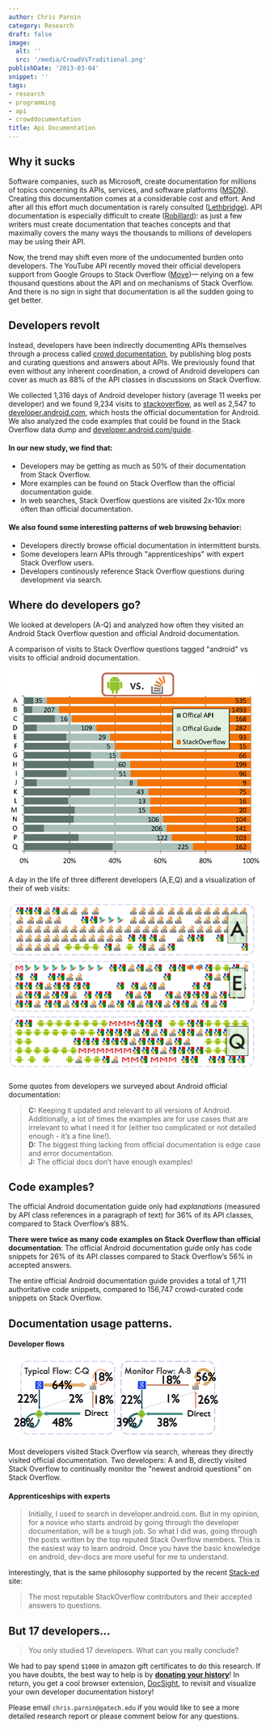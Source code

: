```yaml
---
author: Chris Parnin
category: Research
draft: false
image:
  alt: ''
  src: '/media/CrowdVsTraditional.png'
publishDate: '2013-03-04'
snippet: ''
tags:
- research
- programming
- api
- crowddocumentation
title: Api Documentation
---
```


Why it sucks
------------

Software companies, such as Microsoft, create documentation for millions of topics concerning its APIs, services, and software platforms ([MSDN][]). 
Creating this documentation comes at a considerable cost and effort.  And after all this effort much documentation is rarely consulted ([Lethbridge][]).  API documentation is especially difficult to create ([Robillard][]): as just a few writers must create documentation that teaches concepts and that maximally covers the many ways the thousands to millions of developers may be using their API.

Now, the trend may shift even more of the undocumented burden onto developers.  The YouTube API recently moved their official developers support
from Google Groups to Stack Overflow ([Move][])&mdash; relying on a few thousand questions about the API and on mechanisms of Stack Overflow.
And there is no sign in sight that documentation is all the sudden going to get better.

Developers revolt
------------

Instead, developers have been indirectly documenting APIs themselves through a process called [crowd documentation](http://blog.ninlabs.com/2012/05/crowd-documentation/), by publishing blog posts and curating questions and answers about APIs. 
We previously found that even without any inherent coordination, a crowd of Android developers can cover as much as 88% of the API classes in discussions on Stack Overflow.

We collected 1,316 days of Android developer history (average 11 weeks per developer) and we found 9,234 visits to [stackoverflow](http://stackoverflow.com), as well as 2,547 to [developer.android.com](http://developer.android.com), which hosts the official documentation for Android.  We also analyzed the code examples that could be found in the Stack Overflow data dump and [developer.android.com/guide](http://developer.android.com/guide).

#### In our new study, we find that:

* Developers may be getting as much as 50% of their documentation from Stack Overflow.
* More examples can be found on Stack Overflow than the official documentation guide.
* In web searches, Stack Overflow questions are visited 2x-10x more often than official documentation.

#### We also found some interesting patterns of web browsing behavior:

* Developers directly browse official documentation in intermittent bursts.
* Some developers learn APIs through "apprenticeships" with expert Stack Overflow users.
* Developers continously reference Stack Overflow questions during development via search.

[Lethbridge]:http://dx.doi.org/10.1109/MS.2003.1241364
[Robillard]:http://dx.doi.org/10.1109/MS.2009.193
[MSDN]:http://thirdblogfromthesun.com/2010/09/how-big-is-the-msdn-library/
[Move]:http://apiblog.youtube.com/2012/09/the-youtube-api-on-stack-overflow.html 


Where do developers go?
-------------

We looked at developers (A-Q) and analyzed how often they visited an Android Stack Overflow question and official Android documentation.

A comparison of visits to Stack Overflow questions tagged "android" vs visits to official android documentation.

![CrowdVsTraditional](/media/CrowdVsTraditional.png)

A day in the life of three different developers (A,E,Q) and a visualization of their of web visits:

![DeveloperVisits](/media/DeveloperVisits.png)

Some quotes from developers we surveyed about Android official documentation:

> **C:** Keeping it updated and relevant to all versions of Android.  Additionally, a lot of times the examples are for use cases that are irrelevant to what I need it for (either too complicated or not detailed enough - it’s a fine line!).  
> **D:** The biggest thing lacking from official documentation is edge case and error documentation.  
> **J:** The official docs don’t have enough examples!

Code examples?
-------------

The official Android documentation guide only had *explanations* (measured by API class references in a paragraph of text) for 36% of its API classes, compared to Stack Overflow’s 88%.

**There were twice as many code examples on Stack Overflow than official documentation**: The official Android documentation guide only has code snippets for 26% of its API classes compared to Stack Overflow’s 56% in accepted answers.

The entire official Android documentation guide provides a total of 1,711 authoritative code snippets, compared to 156,747 crowd-curated code snippets on Stack Overflow.

Documentation usage patterns.
-------------

#### Developer flows

![DeveloperFlow](/media/DeveloperFlow.png)

Most developers visited Stack Overflow via search, whereas they directly visited official documentation.  Two developers: A and B, directly visited Stack Overflow to continually monitor the "newest android questions" on Stack Overflow.

#### Apprenticeships with experts

> Initially, I used to search in developer.android.com. But in my opinion, for a novice who starts android by going through the developer documentation, will be a tough job. So what I did was, going through the posts written by the top reputed Stack Overflow members. This is the easiest way to learn android. Once you have the basic knowledge on android, dev-docs are more useful for me to understand.

Interestingly, that is the same philosophy supported by the recent [Stack-ed](http://www.stack-ed.com) site:

> The most reputable StackOverflow contributors and their accepted answers to questions.


But 17 developers...
-------------
> You only studied 17 developers.  What can you really conclude?  

We had to pay spend `$1000` in amazon gift certificates to do this research. If you have doubts, the best way to help is by **[donating your history](http://www.cc.gatech.edu/~vector/donatehistory.html)**!  In return, you get a cool browser extension, [DocSight](http://chrome.google.com/webstore/detail/docsight/ceacnbgdhcnofnomlkmackaennjfmnpc), to revisit and visualize your own developer documentation history! 

Please email `chris.parnin@gatech.edu` if you would like to see a more detailed research report or please comment below for any questions.